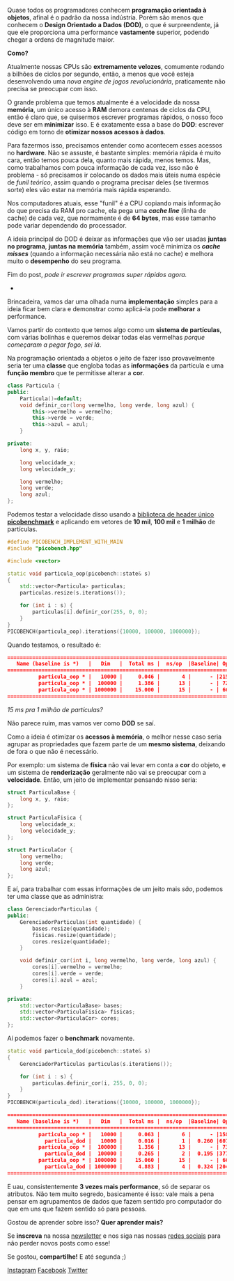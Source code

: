 Quase todos os programadores conhecem **programação orientada à objetos**,
afinal é o padrão da nossa indústria. Porém são menos que conhecem o **Design
Orientado a Dados (DOD)**, o que é surpreendente, já que ele proporciona uma
performance **vastamente** superior, podendo chegar a ordens de magnitude
maior.

**Como?**

Atualmente nossas CPUs são **extremamente velozes**, comumente rodando a
bilhões de ciclos por segundo, então, a menos que você esteja desenvolvendo uma
*nova engine de jogos revolucionária*, praticamente não precisa se preocupar
com isso.

O grande problema que temos atualmente é a velocidade da nossa **memória**, um
único acesso à **RAM** demora centenas de ciclos da CPU, então é claro que, se
quisermos escrever programas rápidos, o nosso foco deve ser em **minimizar**
isso.  E é exatamente essa a base do **DOD**: escrever código em torno de
**otimizar nossos acessos à dados**.

Para fazermos isso, precisamos entender como acontecem esses acessos no
**hardware**. Não se assuste, é bastante simples: memória rápida é muito cara,
então temos pouca dela, quanto mais rápida, menos temos. Mas, como trabalhamos
com pouca informação de cada vez, isso não é problema - só precisamos ir
colocando os dados mais úteis numa espécie de *funil teórico*, assim quando o
programa precisar deles (se tivermos sorte) eles vão estar na memória mais
rápida esperando.

Nos computadores atuais, esse "funil" é a CPU copiando mais informação do que
precisa da RAM pro cache, ela pega uma ***cache line*** (linha de cache) de
cada vez, que normamente é de **64 bytes**, mas esse tamanho pode variar
dependendo do processador.

A ideia principal do DOD é deixar as informações que vão ser usadas **juntas no
programa**, **juntas na memória** também, assim você minimiza os ***cache
misses*** (quando a informação necessária não está no cache) e melhora muito o
**desempenho** do seu programa.

Fim do post, *pode ir escrever programas super rápidos agora.*

-

Brincadeira, vamos dar uma olhada numa **implementação** simples para a ideia
ficar bem clara e demonstrar como aplicá-la pode **melhorar** a performance.

Vamos partir do contexto que temos algo como um **sistema de partículas**, com
várias bolinhas e queremos deixar todas elas vermelhas *porque começaram a
pegar fogo, sei lá*.

Na programação orientada a objetos o jeito de fazer isso provavelmente seria
ter uma **classe** que engloba todas as **informações** da partícula e uma
**função membro** que te permitisse alterar a **cor**.

```cpp
class Particula {
public:
    Particula()=default;
    void definir_cor(long vermelho, long verde, long azul) {
        this->vermelho = vermelho;
        this->verde = verde;
        this->azul = azul;
    }

private:
    long x, y, raio;

    long velocidade_x;
    long velocidade_y;

    long vermelho;
    long verde;
    long azul;
};
```

Podemos testar a velocidade disso usando a [biblioteca de header
único](https://moskoscode.com/2020/07/22/bibliotecas-de-header-unico/)
[**picobenchmark**](https://moskoscode.com/2020/07/30/microbenchmarks-em-c) e
aplicando em vetores de **10 mil**, **100 mil** e **1 milhão** de partículas.

```cpp
#define PICOBENCH_IMPLEMENT_WITH_MAIN
#include "picobench.hpp"

#include <vector>

static void particula_oop(picobench::state& s)
{
    std::vector<Particula> particulas;
    particulas.resize(s.iterations());

    for (int i : s) {
        particulas[i].definir_cor(255, 0, 0);
    }
}
PICOBENCH(particula_oop).iterations({10000, 100000, 1000000});
```

Quando testamos, o resultado é:

```json
===============================================================================
   Name (baseline is *)   |   Dim   |  Total ms |  ns/op  |Baseline| Ops/second
===============================================================================
          particula_oop * |   10000 |     0.046 |       4 |      - |215262081.6
          particula_oop * |  100000 |     1.386 |      13 |      - | 72146220.2
          particula_oop * | 1000000 |    15.000 |      15 |      - | 66666404.4
===============================================================================
```

*15 ms pra 1 milhão de partículas?*

Não parece ruim, mas vamos ver como **DOD** se saí.

Como a ideia é otimizar os **acessos à memória**, o melhor nesse caso seria
agrupar as propriedades que fazem parte de um **mesmo sistema**, deixando de
fora o que não é necessário.

Por exemplo: um sistema de **física** não vai levar em conta a **cor** do
objeto, e um sistema de **renderização** geralmente não vai se preocupar com a
**velocidade**. Então, um jeito de implementar pensando nisso seria:

```cpp
struct ParticulaBase {
    long x, y, raio;
};

struct ParticulaFisica {
    long velocidade_x;
    long velocidade_y;
};

struct ParticulaCor {
    long vermelho;
    long verde;
    long azul;
};
```

E aí, para trabalhar com essas informações de um jeito mais *são*, podemos ter
uma classe que as administra:

```cpp
class GerenciadorParticulas {
public:
    GerenciadorParticulas(int quantidade) {
        bases.resize(quantidade);
        fisicas.resize(quantidade);
        cores.resize(quantidade);
    }

    void definir_cor(int i, long vermelho, long verde, long azul) {
        cores[i].vermelho = vermelho;
        cores[i].verde = verde;
        cores[i].azul = azul;
    }

private:
    std::vector<ParticulaBase> bases;
    std::vector<ParticulaFisica> fisicas;
    std::vector<ParticulaCor> cores;
};
```

Aí podemos fazer o **benchmark** novamente.

```cpp
static void particula_dod(picobench::state& s)
{
    GerenciadorParticulas particulas(s.iterations());

    for (int i : s) {
        particulas.definir_cor(i, 255, 0, 0);
    }
}
PICOBENCH(particula_dod).iterations({10000, 100000, 1000000});
```

```json
===============================================================================
   Name (baseline is *)   |   Dim   |  Total ms |  ns/op  |Baseline| Ops/second
===============================================================================
          particula_oop * |   10000 |     0.063 |       6 |      - |158002844.1
            particula_dod |   10000 |     0.016 |       1 |  0.260 |607459603.9
          particula_oop * |  100000 |     1.356 |      13 |      - | 73740983.3
            particula_dod |  100000 |     0.265 |       2 |  0.195 |377741934.3
          particula_oop * | 1000000 |    15.060 |      15 |      - | 66400167.4
            particula_dod | 1000000 |     4.883 |       4 |  0.324 |204797210.8
===============================================================================
```

E uau, consistentemente **3 vezes mais performance**, só de separar os
atributos. Não tem muito segredo, basicamente é isso: vale mais a pena pensar
em agrupamentos de dados que fazem sentido pro computador do que em uns que
fazem sentido só para pessoas.

Gostou de aprender sobre isso? **Quer aprender mais?**

Se **inscreva** na nossa [newsletter](https://moskoscode.com/newsletter) e nos
siga nas nossas [redes sociais](https://linktr.ee/moskoscode) para não perder
novos posts como esse!

Se gostou, **compartilhe!** E até segunda ;)

[Instagram](https://www.instagram.com/moskoscode)
[Facebook](https://www.facebook.com/moskoscode)
[Twitter](https://www.twitter.com/moskoscode)

